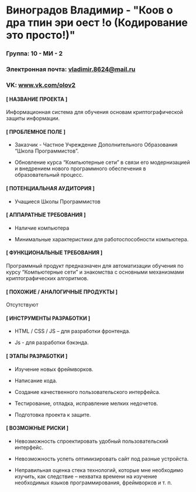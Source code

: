 Виноградов Владимир - "Коов о дра тпин эри  оест !о (Кодирование это просто!)"
==================================

### Группа: 10 - МИ - 2

### Электронная почта: vladimir.8624@mail.ru

### VK: www.vk.com/olov2

#### [ НАЗВАНИЕ ПРОЕКТА ]

  Информационная система для обучения основам криптографической защиты информации.

#### [ ПРОБЛЕМНОЕ ПОЛЕ ]

  * Заказчик - Частное Учреждение Дополнительного Образования “Школа Программистов”.
  
  * Обновление курса “Компьютерные сети” в связи его модернизацией и внедрением нового программного обеспечения в образовательный процесс.

  
#### [ ПОТЕНЦИАЛЬНАЯ АУДИТОРИЯ ]

  * Учащиеся Школы Программистов

#### [ АППАРАТНЫЕ ТРЕБОВАНИЯ ]

  * Наличие компьютера
  
  * Минимальные характеристики для работоспособности компьютера.

#### [ ФУНКЦИОНАЛЬНЫЕ ТРЕБОВАНИЯ ]

  Программный продукт предназначен для автоматизации обучения по курсу “Компьютерные сети” и знакомства с основными механизмами криптографических алгоритмов.

#### [ ПОХОЖИЕ / АНАЛОГИЧНЫЕ ПРОДУКТЫ ]

  Отсутствуют

#### [ ИНСТРУМЕНТЫ РАЗРАБОТКИ ]

  * HTML / CSS / JS – для разработки фронтенда.
  
  * Js - для разработки бэкэнда.

#### [ ЭТАПЫ РАЗРАБОТКИ ]

  * Изучение новых фреймворков.

  * Написание кода.

  * Создание качественного пользовательского интерфейса.

  * Тестирование, отладка, исправление мелких недочетов.

  * Подготовка проекта к защите.

#### [ ВОЗМОЖНЫЕ РИСКИ ]

  * Невозможность спроектировать удобный пользовательский интерфейс.
  
  * Невозможность успеть оптимизировать сайт под разные устройста.

  * Неправильная оценка стека технологий, которые мне необходимо изучить, как следствие – нехватка времени на изучение необходимых языков программирования, фреймворков и т. п.

